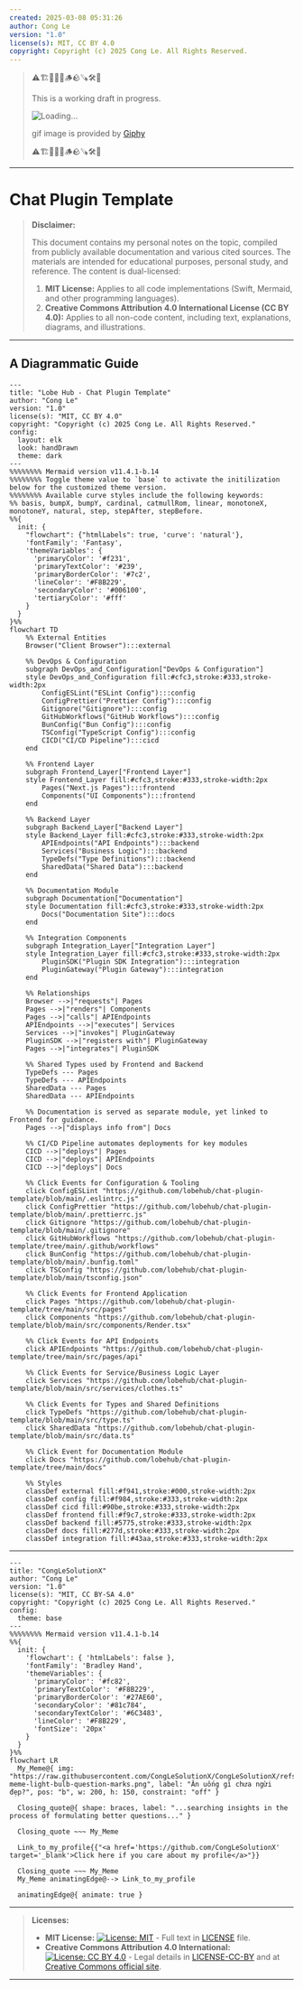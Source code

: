 ```yaml
---
created: 2025-03-08 05:31:26
author: Cong Le
version: "1.0"
license(s): MIT, CC BY 4.0
copyright: Copyright (c) 2025 Cong Le. All Rights Reserved.
---
```


> ⚠️🏗️🚧🦺🧱🪵🪨🪚🛠️👷
> 
> This is a working draft in progress.
> 
> ![Loading...](https://media4.giphy.com/media/v1.Y2lkPTc5MGI3NjExanp1djJjMWRrdW1lc2t2dDY0djJ2bXozMDlsdHNqbGNtdzgwbjJuZyZlcD12MV9pbnRlcm5hbF9naWZfYnlfaWQmY3Q9Zw/mcdVjcUtgJz9603joH/giphy.gif)
> 
> gif image is provided by [Giphy](https://giphy.com)
> 
> ⚠️🏗️🚧🦺🧱🪵🪨🪚🛠️👷

----


# Chat Plugin Template
> **Disclaimer:**
>
> This document contains my personal notes on the topic,
> compiled from publicly available documentation and various cited sources.
> The materials are intended for educational purposes, personal study, and reference.
> The content is dual-licensed:
> 1. **MIT License:** Applies to all code implementations (Swift, Mermaid, and other programming languages).
> 2. **Creative Commons Attribution 4.0 International License (CC BY 4.0):** Applies to all non-code content, including text, explanations, diagrams, and illustrations.
---


## A Diagrammatic Guide 

```mermaid
---
title: "Lobe Hub - Chat Plugin Template"
author: "Cong Le"
version: "1.0"
license(s): "MIT, CC BY 4.0"
copyright: "Copyright (c) 2025 Cong Le. All Rights Reserved."
config:
  layout: elk
  look: handDrawn
  theme: dark
---
%%%%%%%% Mermaid version v11.4.1-b.14
%%%%%%%% Toggle theme value to `base` to activate the initilization below for the customized theme version.
%%%%%%%% Available curve styles include the following keywords:
%% basis, bumpX, bumpY, cardinal, catmullRom, linear, monotoneX, monotoneY, natural, step, stepAfter, stepBefore.
%%{
  init: {
    "flowchart": {"htmlLabels": true, 'curve': 'natural'},
    'fontFamily': 'Fantasy',
    'themeVariables': {
      'primaryColor': '#f231',
      'primaryTextColor': '#239',
      'primaryBorderColor': '#7c2',
      'lineColor': '#F8B229',
      'secondaryColor': '#006100',
      'tertiaryColor': '#fff'
    }
  }
}%%
flowchart TD
    %% External Entities
    Browser("Client Browser"):::external

    %% DevOps & Configuration
    subgraph DevOps_and_Configuration["DevOps & Configuration"]
    style DevOps_and_Configuration fill:#cfc3,stroke:#333,stroke-width:2px
        ConfigESLint("ESLint Config"):::config
        ConfigPrettier("Prettier Config"):::config
        Gitignore("Gitignore"):::config
        GitHubWorkflows("GitHub Workflows"):::config
        BunConfig("Bun Config"):::config
        TSConfig("TypeScript Config"):::config
        CICD("CI/CD Pipeline"):::cicd
    end

    %% Frontend Layer
    subgraph Frontend_Layer["Frontend Layer"]
    style Frontend_Layer fill:#cfc3,stroke:#333,stroke-width:2px
        Pages("Next.js Pages"):::frontend
        Components("UI Components"):::frontend
    end

    %% Backend Layer
    subgraph Backend_Layer["Backend Layer"]
    style Backend_Layer fill:#cfc3,stroke:#333,stroke-width:2px
        APIEndpoints("API Endpoints"):::backend
        Services("Business Logic"):::backend
        TypeDefs("Type Definitions"):::backend
        SharedData("Shared Data"):::backend
    end

    %% Documentation Module
    subgraph Documentation["Documentation"]
    style Documentation fill:#cfc3,stroke:#333,stroke-width:2px
        Docs("Documentation Site"):::docs
    end

    %% Integration Components
    subgraph Integration_Layer["Integration Layer"]
    style Integration_Layer fill:#cfc3,stroke:#333,stroke-width:2px
        PluginSDK("Plugin SDK Integration"):::integration
        PluginGateway("Plugin Gateway"):::integration
    end

    %% Relationships
    Browser -->|"requests"| Pages
    Pages -->|"renders"| Components
    Pages -->|"calls"| APIEndpoints
    APIEndpoints -->|"executes"| Services
    Services -->|"invokes"| PluginGateway
    PluginSDK -->|"registers with"| PluginGateway
    Pages -->|"integrates"| PluginSDK

    %% Shared Types used by Frontend and Backend
    TypeDefs --- Pages
    TypeDefs --- APIEndpoints
    SharedData --- Pages
    SharedData --- APIEndpoints

    %% Documentation is served as separate module, yet linked to Frontend for guidance.
    Pages -->|"displays info from"| Docs

    %% CI/CD Pipeline automates deployments for key modules
    CICD -->|"deploys"| Pages
    CICD -->|"deploys"| APIEndpoints
    CICD -->|"deploys"| Docs

    %% Click Events for Configuration & Tooling
    click ConfigESLint "https://github.com/lobehub/chat-plugin-template/blob/main/.eslintrc.js"
    click ConfigPrettier "https://github.com/lobehub/chat-plugin-template/blob/main/.prettierrc.js"
    click Gitignore "https://github.com/lobehub/chat-plugin-template/blob/main/.gitignore"
    click GitHubWorkflows "https://github.com/lobehub/chat-plugin-template/tree/main/.github/workflows"
    click BunConfig "https://github.com/lobehub/chat-plugin-template/blob/main/.bunfig.toml"
    click TSConfig "https://github.com/lobehub/chat-plugin-template/blob/main/tsconfig.json"

    %% Click Events for Frontend Application
    click Pages "https://github.com/lobehub/chat-plugin-template/tree/main/src/pages"
    click Components "https://github.com/lobehub/chat-plugin-template/blob/main/src/components/Render.tsx"

    %% Click Events for API Endpoints
    click APIEndpoints "https://github.com/lobehub/chat-plugin-template/tree/main/src/pages/api"

    %% Click Events for Service/Business Logic Layer
    click Services "https://github.com/lobehub/chat-plugin-template/blob/main/src/services/clothes.ts"

    %% Click Events for Types and Shared Definitions
    click TypeDefs "https://github.com/lobehub/chat-plugin-template/blob/main/src/type.ts"
    click SharedData "https://github.com/lobehub/chat-plugin-template/blob/main/src/data.ts"

    %% Click Event for Documentation Module
    click Docs "https://github.com/lobehub/chat-plugin-template/tree/main/docs"

    %% Styles
    classDef external fill:#f941,stroke:#000,stroke-width:2px
    classDef config fill:#f984,stroke:#333,stroke-width:2px
    classDef cicd fill:#90be,stroke:#333,stroke-width:2px
    classDef frontend fill:#f9c7,stroke:#333,stroke-width:2px
    classDef backend fill:#5775,stroke:#333,stroke-width:2px
    classDef docs fill:#277d,stroke:#333,stroke-width:2px
    classDef integration fill:#43aa,stroke:#333,stroke-width:2px

```



---

<!-- 
```mermaid
%% Current Mermaid version
info
```  -->


```mermaid
---
title: "CongLeSolutionX"
author: "Cong Le"
version: "1.0"
license(s): "MIT, CC BY-SA 4.0"
copyright: "Copyright (c) 2025 Cong Le. All Rights Reserved."
config:
  theme: base
---
%%%%%%%% Mermaid version v11.4.1-b.14
%%{
  init: {
    'flowchart': { 'htmlLabels': false },
    'fontFamily': 'Bradley Hand',
    'themeVariables': {
      'primaryColor': '#fc82',
      'primaryTextColor': '#F8B229',
      'primaryBorderColor': '#27AE60',
      'secondaryColor': '#81c784',
      'secondaryTextColor': '#6C3483',
      'lineColor': '#F8B229',
      'fontSize': '20px'
    }
  }
}%%
flowchart LR
  My_Meme@{ img: "https://raw.githubusercontent.com/CongLeSolutionX/CongLeSolutionX/refs/heads/main/assets/images/My-meme-light-bulb-question-marks.png", label: "Ăn uống gì chưa ngừi đẹp?", pos: "b", w: 200, h: 150, constraint: "off" }

  Closing_quote@{ shape: braces, label: "...searching insights in the process of formulating better questions..." }

  Closing_quote ~~~ My_Meme
    
  Link_to_my_profile{{"<a href='https://github.com/CongLeSolutionX' target='_blank'>Click here if you care about my profile</a>"}}

  Closing_quote ~~~ My_Meme
  My_Meme animatingEdge@--> Link_to_my_profile
  
  animatingEdge@{ animate: true }

```

---
> **Licenses:**
>
> - **MIT License:**  [![License: MIT](https://img.shields.io/badge/License-MIT-yellow.svg)](LICENSE) - Full text in [LICENSE](LICENSE) file.
> - **Creative Commons Attribution 4.0 International:** [![License: CC BY 4.0](https://licensebuttons.net/l/by/4.0/88x31.png)](LICENSE-CC-BY) - Legal details in [LICENSE-CC-BY](LICENSE-CC-BY) and at [Creative Commons official site](http://creativecommons.org/licenses/by/4.0/).
> 
---
